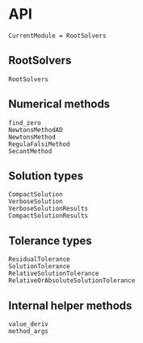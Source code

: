 # API

```@meta
CurrentModule = RootSolvers
```

## RootSolvers

```@docs
RootSolvers
```

## Numerical methods

```@docs
find_zero
NewtonsMethodAD
NewtonsMethod
RegulaFalsiMethod
SecantMethod
```

## Solution types

```@docs
CompactSolution
VerboseSolution
VerboseSolutionResults
CompactSolutionResults
```

## Tolerance types

```@docs
ResidualTolerance
SolutionTolerance
RelativeSolutionTolerance
RelativeOrAbsoluteSolutionTolerance
```

## Internal helper methods

```@docs
value_deriv
method_args
```
